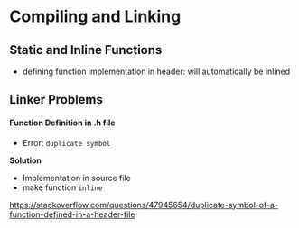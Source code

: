 # Compiling and Linking







## Static and Inline Functions



- defining function implementation in header: will automatically be inlined







## Linker Problems







#### Function Definition in .h file

- Error: `duplicate symbol`

**Solution**

- Implementation in source file
- make function `inline`



https://stackoverflow.com/questions/47945654/duplicate-symbol-of-a-function-defined-in-a-header-file